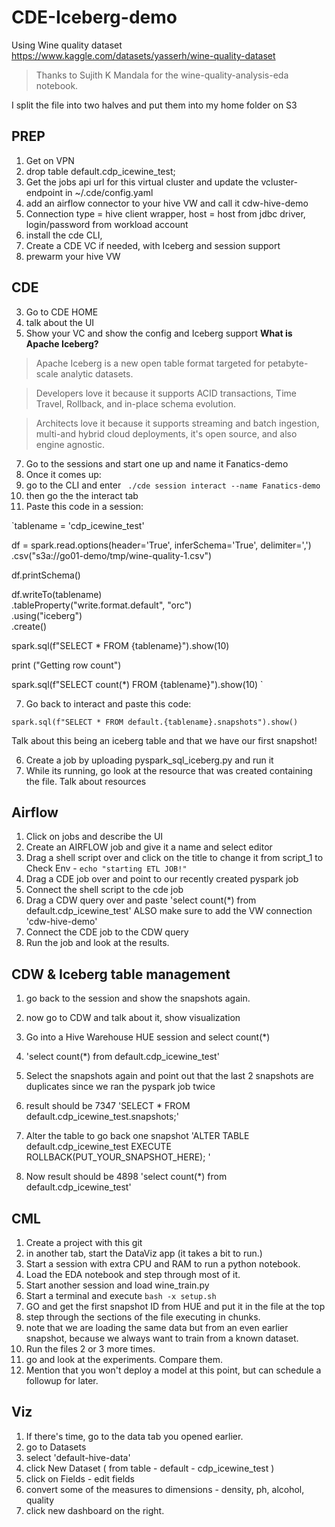 # CDE-Iceberg-demo
Using Wine quality dataset https://www.kaggle.com/datasets/yasserh/wine-quality-dataset

>Thanks to Sujith K Mandala for the wine-quality-analysis-eda notebook.

I split the file into two halves and put them into my home folder on S3
## PREP
1. Get on VPN
2. drop table default.cdp_icewine_test;
3. Get the jobs api url for this virtual cluster and update the vcluster-endpoint in ~/.cde/config.yaml
5. add an airflow connector to your hive VW and call it cdw-hive-demo
6. Connection type = hive client wrapper, host = host from jdbc driver, login/password from workload account
7. install the cde CLI,
7. Create a CDE VC if needed, with Iceberg and session support
8. prewarm your hive VW


## CDE
3. Go to CDE HOME
4. talk about the UI
5. Show your VC and show the config and Iceberg support
**What is Apache Iceberg?**
>Apache Iceberg is a new open table format targeted for petabyte-scale analytic datasets. 

>Developers love it because it supports ACID transactions, Time Travel, Rollback, and in-place schema evolution.

>Architects love it because it supports streaming and batch ingestion, multi-and hybrid cloud deployments, it's open source, and also engine agnostic.

7. Go to the sessions and start one up and name it Fanatics-demo
8. Once it comes up:
9. go to the CLI and enter ` ./cde session interact --name Fanatics-demo`
10. then go the the interact tab
11. Paste this code in a session: 

`tablename = 'cdp_icewine_test'

df = spark.read.options(header='True', inferSchema='True', delimiter=',') \
  .csv("s3a://go01-demo/tmp/wine-quality-1.csv")
  
df.printSchema()

df.writeTo(tablename)\
     .tableProperty("write.format.default", "orc")\
     .using("iceberg")\
     .create()
     
spark.sql(f"SELECT * FROM {tablename}").show(10)

print ("Getting row count")

spark.sql(f"SELECT count(*) FROM {tablename}").show(10)
`


7. Go back to interact and paste this code:

`spark.sql(f"SELECT * FROM default.{tablename}.snapshots").show()`

Talk about this being an iceberg table and that we have our first snapshot!

6. Create a job by uploading pyspark_sql_iceberg.py and run it
8. While its running, go look at the resource that was created containing the file. Talk about resources

## Airflow
1. Click on jobs and describe the UI
2. Create an AIRFLOW job and give it a name and select editor
3. Drag a shell script over and click on the title to change it from script_1 to Check Env - `echo "starting ETL JOB!"`
4. Drag a CDE job over and point to our recently created pyspark job
5. Connect the shell script to the cde job
6. Drag a CDW query over and paste 'select count(*) from default.cdp_icewine_test' ALSO make sure to add the VW connection 'cdw-hive-demo'
7. Connect the CDE job to the CDW query
8. Run the job and look at the results.

## CDW & Iceberg table management
1. go back to the session and show the snapshots again.
3. now go to CDW and talk about it, show visualization
4. Go into a Hive Warehouse HUE session and select count(*)
5. 'select count(*) from default.cdp_icewine_test'
6. Select the snapshots again and point out that the last 2 snapshots are duplicates since we ran the pyspark job twice
7. result should be 7347
'SELECT * FROM default.cdp_icewine_test.snapshots;'
6. Alter the table to go back one snapshot
'ALTER TABLE default.cdp_icewine_test EXECUTE ROLLBACK(PUT_YOUR_SNAPSHOT_HERE); '

7. Now result should be 4898
'select count(*) from default.cdp_icewine_test'

## CML
1. Create a project with this git
2. in another tab, start the DataViz app (it takes a bit to run.)
3. Start a session with extra CPU and RAM to run a python notebook.
4. Load the EDA notebook and step through most of it.
5. Start another session and load wine_train.py
6. Start a terminal and execute `bash -x setup.sh`
7. GO and get the first snapshot ID from HUE and put it in the file at the top
8. step through the sections of the file executing in chunks.
9. note that we are loading the same data but from an even earlier snapshot, because we always want to train from a known dataset.
10. Run the files 2 or 3 more times.
11. go and look at the experiments. Compare them.
12. Mention that you won't deploy a model at this point, but can schedule a followup for later.

## Viz
1. If there's time, go to the data tab you opened earlier.
2. go to Datasets
3. select 'default-hive-data'
4. click New Dataset ( from table - default - cdp_icewine_test )
5. click on Fields - edit fields
6. convert some of the measures to dimensions - density, ph, alcohol, quality
7. click new dashboard on the right.
